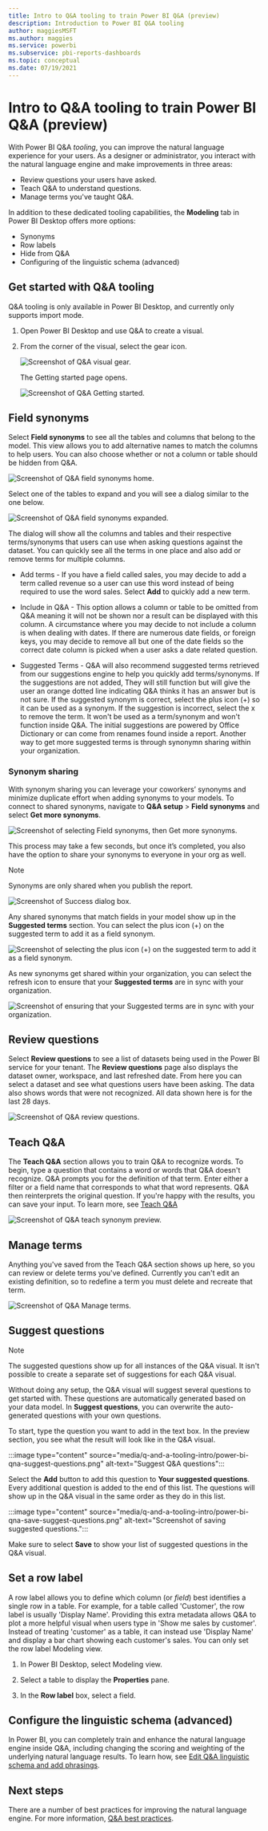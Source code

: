 ```yaml
---
title: Intro to Q&A tooling to train Power BI Q&A (preview)
description: Introduction to Power BI Q&A tooling
author: maggiesMSFT
ms.author: maggies
ms.service: powerbi
ms.subservice: pbi-reports-dashboards
ms.topic: conceptual
ms.date: 07/19/2021
---
```

# Intro to Q&A tooling to train Power BI Q&A (preview)

With Power BI Q&A *tooling*, you can improve the natural language experience for your users. As a designer or administrator, you interact with the natural language engine and make improvements in three areas: 

- Review questions your users have asked.
- Teach Q&A to understand questions.
- Manage terms you've taught Q&A.

In addition to these dedicated tooling capabilities, the **Modeling** tab in Power BI Desktop offers more options:  

- Synonyms
- Row labels
- Hide from Q&A
- Configuring of the linguistic schema (advanced)

## Get started with Q&A tooling

Q&A tooling is only available in Power BI Desktop, and currently only supports import mode.

1. Open Power BI Desktop and use Q&A to create a visual. 
2. From the corner of the visual, select the gear icon. 

    ![Screenshot of Q&A visual gear.](media/q-and-a-tooling-intro/qna-visual-gear.png)

    The Getting started page opens.  

    ![Screenshot of Q&A Getting started.](media/q-and-a-tooling-intro/qna-tooling-dialog.png)

## Field synonyms

Select **Field synonyms** to see all the tables and columns that belong to the model. This view allows you to add alternative names to match the columns to help users. You can also choose whether or not a column or table should be hidden from Q&A.

![Screenshot of Q&A field synonyms home.](media/q-and-a-tooling-intro/qna-tooling-field-synonyms-home.png)

Select one of the tables to expand and you will see a dialog similar to the one below.

![Screenshot of Q&A field synonyms expanded.](media/q-and-a-tooling-intro/qna-tooling-field-synonyms-expanded.png)

The dialog will show all the columns and tables and their respective terms/synonyms that users can use when asking questions against the dataset. You can quickly see all the terms in one place and also add or remove terms for multiple columns. 

- Add terms - If you have a field called sales, you may decide to add a term called revenue so a user can use this word instead of being required to use the word sales. Select **Add** to quickly add a new term.

- Include in Q&A - This option allows a column or table to be omitted from Q&A meaning it will not be shown nor a result can be displayed with this column. A circumstance where you may decide to not include a column is when dealing with dates. If there are numerous date fields, or foreign keys, you may decide to remove all but one of the date fields so the correct date column is picked when a user asks a date related question.

- Suggested Terms - Q&A will also recommend suggested terms retrieved from our suggestions engine to help you quickly add terms/synonyms. If the suggestions are not added, They will still function but will give the user an orange dotted line indicating Q&A thinks it has an answer but is not sure. If the suggested synonym is correct, select the plus icon (+) so it can be used as a synonym. If the suggestion is incorrect, select the x to remove the term. It won't be used as a term/synonym and won't function inside Q&A. The initial suggestions are powered by Office Dictionary or can come from renames found inside a report. Another way to get more suggested terms is through synonymn sharing within your organization. 

### Synonym sharing
With synonym sharing you can leverage your coworkers’ synonyms and minimize duplicate effort when adding synonyms to your models. 
To connect to shared synonyms, navigate to **Q&A setup** > **Field synonyms** and select **Get more synonyms**.

![Screenshot of selecting Field synonyms, then Get more synonyms.](media/q-and-a-tooling-intro/get-shared-synonyms.png)

This process may take a few seconds, but once it’s completed, you also have the option to share your synonyms to everyone in your org as well. 

> [!NOTE] 
> Synonyms are only shared when you publish the report.

![Screenshot of Success dialog box.](media/q-and-a-tooling-intro/share-your-synonyms.png)

Any shared synonyms that match fields in your model show up in the **Suggested terms** section. You can select the plus icon (+) on the suggested term to add it as a field synonym.

![Screenshot of selecting the plus icon (+) on the suggested term to add it as a field synonym.](media/q-and-a-tooling-intro/share-synonyms-in-suggested-terms.png)

As new synonyms get shared within your organization, you can select the refresh icon to ensure that your **Suggested terms** are in sync with your organization.

![Screenshot of ensuring that your Suggested terms are in sync with your organization.](media/q-and-a-tooling-intro/refresh-shared-synonyms.png)

## Review questions

Select **Review questions** to see a list of datasets being used in the Power BI service for your tenant. The **Review questions** page also displays the dataset owner, workspace, and last refreshed date. From here you can select a dataset and see what questions users have been asking. The data also shows words that were not recognized. All data shown here is for the last 28 days.

![Screenshot of Q&A review questions.](media/q-and-a-tooling-intro/qna-tooling-review-questions.png)

## Teach Q&A

The **Teach Q&A** section allows you to train Q&A to recognize words. To begin, type a question that contains a word or words that Q&A doesn't recognize. Q&A prompts you for the definition of that term. Enter either a filter or a field name that corresponds to what that word represents. Q&A then reinterprets the original question. If you're happy with the results, you can save your input. To learn more, see [Teach Q&A](q-and-a-tooling-teach-q-and-a.md)

![Screenshot of Q&A teach synonym preview.](media/q-and-a-tooling-intro/qna-tooling-teach-fixpreview.png)

## Manage terms

Anything you've saved from the Teach Q&A section shows up here, so you can review or delete terms you've defined. Currently you can't edit an existing definition, so to redefine a term you must delete and recreate that term.

![Screenshot of Q&A Manage terms.](media/q-and-a-tooling-intro/qna-manage-terms.png)

## Suggest questions

> [!NOTE]
> The suggested questions show up for all instances of the Q&A visual. It isn't possible to create a separate set of suggestions for each Q&A visual.
> 

Without doing any setup, the Q&A visual will suggest several questions to get started with. These questions are automatically generated based on your data model. In **Suggest questions**, you can overwrite the auto-generated questions with your own questions.

To start, type the question you want to add in the text box. In the preview section, you see what the result will look like in the Q&A visual. 

:::image type="content" source="media/q-and-a-tooling-intro/power-bi-qna-suggest-questions.png" alt-text="Suggest Q&A questions":::
 
Select the **Add** button to add this question to **Your suggested questions**. Every additional question is added to the end of this list. The questions will show up in the Q&A visual in the same order as they do in this list. 

:::image type="content" source="media/q-and-a-tooling-intro/power-bi-qna-save-suggest-questions.png" alt-text="Screenshot of saving suggested questions.":::
 
Make sure to select **Save** to show your list of suggested questions in the Q&A visual. 

## Set a row label

A row label allows you to define which column (or *field*) best identifies a single row in a table. For example, for a table called 'Customer', the row label is usually 'Display Name'. Providing this extra metadata allows Q&A to plot a more helpful visual when users type in 'Show me sales by customer'. Instead of treating 'customer' as a table, it can instead use 'Display Name' and display a bar chart showing each customer's sales. You can only set the row label Modeling view. 

1. In Power BI Desktop, select Modeling view.

2. Select a table to display the **Properties** pane.

3. In the **Row label** box, select a field.

## Configure the linguistic schema (advanced)

In Power BI, you can completely train and enhance the natural language engine inside Q&A, including changing the scoring and weighting of the underlying natural language results. To learn how, see [Edit Q&A linguistic schema and add phrasings](q-and-a-tooling-advanced.md).

## Next steps

There are a number of best practices for improving the natural language engine. For more information, [Q&A best practices](q-and-a-best-practices.md).

